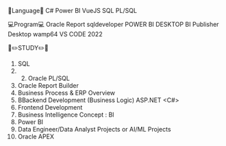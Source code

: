 📑Language📑
C#
Power BI
VueJS
SQL
PL/SQL

💻Program💻
Oracle Report
sqldeveloper
POWER BI DESKTOP
BI Publisher Desktop
wamp64
VS CODE 2022

📝✏️STUDY✏️📝
1. SQL
2. 2. Oracle PL/SQL
3. Oracle Report Builder
4. Business Process & ERP Overview
5. BBackend Development (Business Logic) ASP.NET <C#>
6. Frontend Development <VueJS>
7. Business Intelligence Concept : BI
8. Power BI
9. Data Engineer/Data Analyst Projects or AI/ML Projects
10. Oracle APEX
